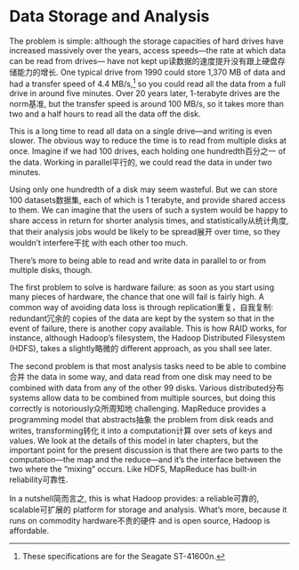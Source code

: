 # Data Storage and Analysis

The problem is simple: although the storage capacities of hard drives have increased massively over the years, access speeds—the rate at which data can be read from drives— have not kept up读数据的速度提升没有跟上硬盘存储能力的增长. One typical drive from 1990 could store 1,370 MB of data and had a transfer speed of 4.4 MB/s,[^1] so you could read all the data from a full drive in around five minutes. Over 20 years later, 1-terabyte drives are the norm基准, but the transfer speed is around 100 MB/s, so it takes more than two and a half hours to read all the data off the disk. 

This is a long time to read all data on a single drive—and writing is even slower. The obvious way to reduce the time is to read from multiple disks at once. Imagine if we had 100 drives, each holding one hundredth百分之一 of the data. Working in parallel平行的, we could read the data in under two minutes. 

Using only one hundredth of a disk may seem wasteful. But we can store 100 datasets数据集, each of which is 1 terabyte, and provide shared access to them. We can imagine that the users of such a system would be happy to share access in return for shorter analysis times, and statistically从统计角度, that their analysis jobs would be likely to be spread展开 over time, so they wouldn’t interfere干扰 with each other too much. 

There’s more to being able to read and write data in parallel to or from multiple disks, though. 

The first problem to solve is hardware failure: as soon as you start using many pieces of hardware, the chance that one will fail is fairly high. A common way of avoiding data loss is through replication重复，自我复制: redundant冗余的 copies of the data are kept by the system so that in the event of failure, there is another copy available. This is how RAID works, for instance, although Hadoop’s filesystem, the Hadoop Distributed Filesystem (HDFS), takes a slightly略微的 different approach, as you shall see later.

The second problem is that most analysis tasks need to be able to combine合并 the data in some way, and data read from one disk may need to be combined with data from any of the other 99 disks. Various distributed分布 systems allow data to be combined from multiple sources, but doing this correctly is notoriously众所周知地 challenging. MapReduce provides a programming model that abstracts抽象 the problem from disk reads and writes, transforming转化 it into a computation计算 over sets of keys and values. We look at the details of this model in later chapters, but the important point for the present discussion is that there are two parts to the computation—the map and the reduce—and it’s the interface between the two where the “mixing” occurs. Like HDFS, MapReduce has built-in reliability可靠性. 

In a nutshell简而言之, this is what Hadoop provides: a reliable可靠的, scalable可扩展的 platform for storage and analysis. What’s more, because it runs on commodity hardware不贵的硬件 and is open source, Hadoop is affordable.

[^1]: These specifications are for the Seagate ST-41600n.
